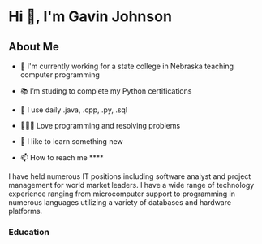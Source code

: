 # Hi 👋, I'm Gavin Johnson
## About Me

- 🏦 I'm currently working for a state college in Nebraska teaching computer programming

- 📚 I’m studing to complete my Python certifications

- 🤔 I use daily .java, .cpp, .py, .sql

- 👨🏻‍💻 Love programming and resolving problems

- 🧠 I like to learn something new

- 📫 How to reach me ****




I have held numerous IT positions including software analyst and project management for world market leaders. I have a wide range of technology experience ranging from microcomputer support to programming in numerous languages utilizing a variety of databases and hardware platforms.

### Education
